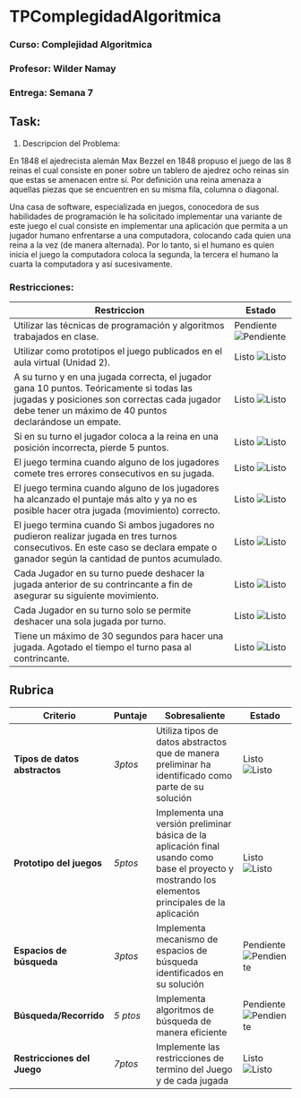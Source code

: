 # TPComplegidadAlgoritmica

### Curso: Complejidad Algoritmica

### Profesor: Wilder Namay

### Entrega: Semana 7


## Task:

1. Descripcion del Problema:

En 1848 el ajedrecista alemán Max Bezzel en 1848 propuso el juego de las 8 reinas el cual consiste en poner sobre un tablero de ajedrez ocho reinas sin que estas se amenacen entre sí. Por definición una reina amenaza a aquellas piezas que se encuentren en su misma fila, columna o diagonal. 

Una casa de software, especializada en juegos, conocedora de sus habilidades de programación le ha solicitado implementar una variante de este juego el cual  consiste en implementar una aplicación que permita a un jugador humano enfrentarse a una computadora, colocando cada quien una reina a la vez (de manera alternada). Por lo tanto, si el humano es quien inicia el juego la computadora coloca la segunda, la tercera el humano la cuarta la computadora y así sucesivamente.

### Restricciones:

| Restriccion | Estado |
|-------------|--------|
|Utilizar las técnicas de programación y algoritmos trabajados en clase.| Pendiente  ![Pendiente][i_Pendiente] |
|Utilizar como  prototipos el juego publicados en el aula virtual (Unidad 2).| Listo  ![Listo][i_Listo] |
|A su turno y en una jugada correcta, el jugador gana 10 puntos. Teóricamente si todas las jugadas y posiciones son correctas cada jugador debe tener  un máximo de 40 puntos declarándose un empate.| Listo  ![Listo][i_Listo] |
|Si en su turno el jugador coloca a la reina en una posición incorrecta, pierde 5 puntos.| Listo  ![Listo][i_Listo] |
|El juego termina cuando alguno de los jugadores comete tres errores consecutivos en su jugada. |Listo  ![Listo][i_Listo] |
|El juego termina cuando alguno de los jugadores ha alcanzado el puntaje más alto y ya no es posible hacer otra jugada (movimiento) correcto. | Listo  ![Listo][i_Listo] |
|El juego termina cuando Si ambos jugadores no pudieron realizar jugada en tres turnos consecutivos. En este caso se declara empate o ganador según la cantidad de puntos acumulado. |Listo  ![Listo][i_Listo] |
| Cada Jugador en su turno puede deshacer la jugada anterior de su contrincante a fin de asegurar su siguiente movimiento. |Listo  ![Listo][i_Listo] |
| Cada Jugador en su turno solo se permite deshacer una sola jugada por turno.| Listo  ![Listo][i_Listo] |
| Tiene un máximo de 30 segundos para hacer una jugada. Agotado el tiempo el turno pasa al contrincante.| Listo  ![Listo][i_Listo] |



## Rubrica
| Criterio | Puntaje | Sobresaliente | Estado |
|-----|----|-----|--------|
|**Tipos de datos abstractos**| *3ptos* |Utiliza tipos de datos abstractos que de manera preliminar ha identificado como parte de su solución| Listo  ![Listo][i_Listo]|
|	**Prototipo del juegos**| *5ptos* | Implementa una versión preliminar básica de la aplicación final usando como base el proyecto  y mostrando los elementos principales de la aplicación|Listo  ![Listo][i_Listo]|
|**Espacios de búsqueda**| *3ptos* | Implementa mecanismo de espacios de búsqueda identificados en su solución| Pendiente  ![Pendiente][i_Pendiente] |
|**Búsqueda/Recorrido**|*5 ptos* |  Implementa algoritmos de búsqueda de manera eficiente| Pendiente  ![Pendiente][i_Pendiente] |
|**Restricciones del Juego** | *7ptos* |  Implemente las restricciones de termino del Juego y de cada jugada| Listo  ![Listo][i_Listo] |

 
 




[i_Listo]: https://upload.wikimedia.org/wikipedia/commons/thumb/0/03/Green_check.svg/20px-Green_check.svg.png 

[i_Pendiente]: https://upload.wikimedia.org/wikipedia/commons/thumb/b/ba/Red_x.svg/20px-Red_x.svg.png

[i_Trabajando]: https://upload.wikimedia.org/wikipedia/commons/thumb/6/6a/Pictogram_voting_wait.svg/20px-Pictogram_voting_wait.svg.png

